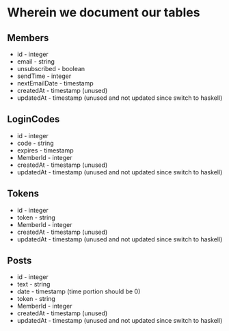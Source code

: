 # Wherein we document our tables

## Members
  - id - integer
  - email - string
  - unsubscribed - boolean
  - sendTime - integer
  - nextEmailDate - timestamp
  - createdAt - timestamp (unused)
  - updatedAt - timestamp (unused and not updated since switch to haskell)

## LoginCodes
  - id - integer
  - code - string
  - expires - timestamp
  - MemberId - integer
  - createdAt - timestamp (unused)
  - updatedAt - timestamp (unused and not updated since switch to haskell)

## Tokens
  - id - integer
  - token - string
  - MemberId - integer
  - createdAt - timestamp (unused)
  - updatedAt - timestamp (unused and not updated since switch to haskell)

## Posts
  - id - integer
  - text - string
  - date - timestamp (time portion should be 0)
  - token - string
  - MemberId - integer
  - createdAt - timestamp (unused)
  - updatedAt - timestamp (unused and not updated since switch to haskell)

